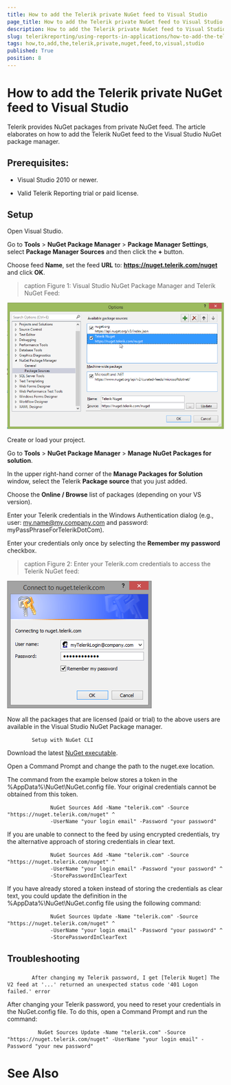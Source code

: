 ```yaml
---
title: How to add the Telerik private NuGet feed to Visual Studio
page_title: How to add the Telerik private NuGet feed to Visual Studio | for Telerik Reporting Documentation
description: How to add the Telerik private NuGet feed to Visual Studio
slug: telerikreporting/using-reports-in-applications/how-to-add-the-telerik-private-nuget-feed-to-visual-studio
tags: how,to,add,the,telerik,private,nuget,feed,to,visual,studio
published: True
position: 8
---
```


# How to add the Telerik private NuGet feed to Visual Studio



Telerik provides NuGet packages from private NuGet feed. 
        The article elaborates on how to add the Telerik NuGet feed to the Visual Studio NuGet package manager. 
      

## Prerequisites:

* Visual Studio 2010 or newer.

* Valid Telerik Reporting trial or paid license.

## Setup

Open Visual Studio.
            

Go to __Tools__ > __NuGet Package Manager__ > __Package Manager Settings__, select __Package Manager Sources__ and then click the __+__ button.
            

Choose feed __Name__, set the feed __URL__ to: __https://nuget.telerik.com/nuget__ and click __OK__.
            
>caption Figure 1: Visual Studio NuGet Package Manager and Telerik NuGet Feed:

  
  ![nuged feed](images/nuged-feed-in-npm.png)

Create or load your project.
            

Go to __Tools__ > __NuGet Package Manager__ > __Manage NuGet Packages for solution__.
            

In the upper right-hand corner of the __Manage Packages for Solution__ window, select the Telerik __Package source__ that you just added.
            

Choose the __Online / Browse__ list of packages (depending on your VS version).
            

Enter your Telerik credentials in the Windows Authentication dialog (e.g., user: my.name@my.company.com and password: myPassPhraseForTelerikDotCom).
            

Enter your credentials only once by selecting the __Remember my password__ checkbox.
            
>caption Figure 2: Enter your Telerik.com credentials to access the Telerik NuGet feed:

  
  ![nuget Wcredentials](images/nuget-credentials.png)

Now all the packages that are licensed (paid or trial) to the above users are available in the Visual Studio NuGet Package manager.
            
            Setup with NuGet CLI
          

Download the latest
                  [NuGet executable](https://dist.nuget.org/win-x86-commandline/latest/nuget.exe).
                

Open a Command Prompt and change the path to the nuget.exe location.
                

The command from the example below stores a token in the
                  %AppData%\NuGet\NuGet.config file. Your original credentials cannot be 
                  obtained from this token.
                

	
                  NuGet Sources Add -Name "telerik.com" -Source "https://nuget.telerik.com/nuget" ^
                  -UserName "your login email" -Password "your password"
                



If you are unable to connect to the feed by using encrypted credentials, 
                  try the alternative approach of storing credentials in clear text.
                

	
                  NuGet Sources Add -Name "telerik.com" -Source "https://nuget.telerik.com/nuget" ^
                  -UserName "your login email" -Password "your password" ^
                  -StorePasswordInClearText
                



If you have already stored a token instead of storing the credentials as clear text, 
                  you could update the definition in the %AppData%\NuGet\NuGet.config file using 
                  the following command:
                

	
                  NuGet Sources Update -Name "telerik.com" -Source "https://nuget.telerik.com/nuget" ^
                  -UserName "your login email" -Password "your password" ^
                  -StorePasswordInClearText
                



## Troubleshooting

### 
            After changing my Telerik password, I get [Telerik Nuget] The V2 feed at '...' returned an unexpected status code '401 Logon failed.' error
          

After changing your Telerik password,
              you need to reset your credentials in the NuGet.config file.
              To do this, open a Command Prompt and run the command:
            

	
              NuGet Sources Update -Name "telerik.com" -Source "https://nuget.telerik.com/nuget" -UserName "your login email" -Password "your new password"
            



# See Also
